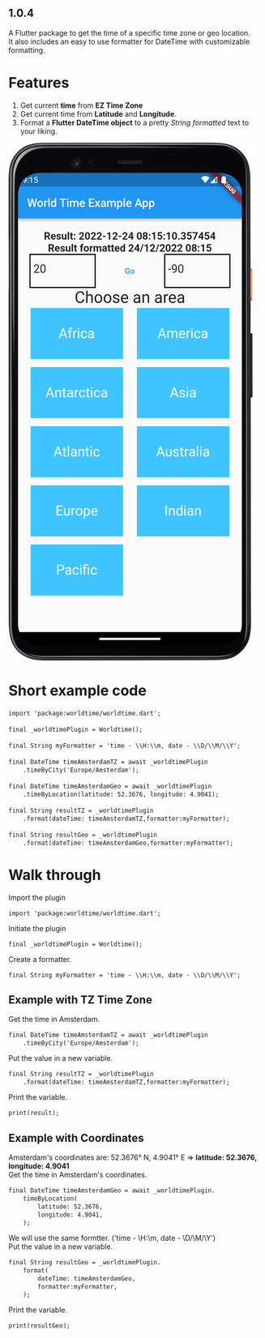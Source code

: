 ## 1.0.4

A Flutter package to get the time of a specific time zone or geo location.  
It also includes an easy to use formatter for DateTime with customizable formatting.

# Features

1. Get current **time** from **EZ Time Zone**
2. Get current time from **Latitude** and **Longitude**.
3. Format a **Flutter DateTime object** to a pretty _String formatted_ text to your liking.

![Example Image](./assets/example.png)

# Short example code

```
import 'package:worldtime/worldtime.dart';

final _worldtimePlugin = Worldtime();

final String myFormatter = 'time - \\H:\\m, date - \\D/\\M/\\Y';

final DateTime timeAmsterdamTZ = await _worldtimePlugin
    .timeByCity('Europe/Amsterdam');

final DateTime timeAmsterdamGeo = await _worldtimePlugin
    .timeByLocation(latitude: 52.3676, longitude: 4.9041);

final String resultTZ = _worldtimePlugin
    .format(dateTime: timeAmsterdamTZ,formatter:myFormatter);

final String resultGeo = _worldtimePlugin
    .format(dateTime: timeAmsterdamGeo,formatter:myFormatter);
```

# Walk through

Import the plugin

```
import 'package:worldtime/worldtime.dart';
```

Initiate the plugin

```
final _worldtimePlugin = Worldtime();
```

Create a formatter.

```
final String myFormatter = 'time - \\H:\\m, date - \\D/\\M/\\Y';
```

## Example with TZ Time Zone

Get the time in Amsterdam.

```
final DateTime timeAmsterdamTZ = await _worldtimePlugin
    .timeByCity('Europe/Amsterdam');
```

Put the value in a new variable.

```
final String resultTZ = _worldtimePlugin
    .format(dateTime: timeAmsterdamTZ,formatter:myFormatter);
```

Print the variable.

```
print(result);
```

## Example with Coordinates

Amsterdam's coordinates are:
52.3676° N, 4.9041° E => **latitude: 52.3676, longitude: 4.9041**  
Get the time in Amsterdam's coordinates.

```
final DateTime timeAmsterdamGeo = await _worldtimePlugin.
    timeByLocation(
        latitude: 52.3676,
        longitude: 4.9041,
    );
```

We will use the same formtter. ('time - \\H:\\m, date - \\D/\\M/\\Y')  
Put the value in a new variable.

```
final String resultGeo = _worldtimePlugin.
    format(
        dateTime: timeAmsterdamGeo,
        formatter:myFormatter,
    );
```

Print the variable.

```
print(resultGeo);
```
